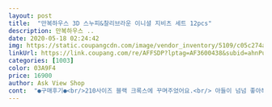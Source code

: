 ```yaml
---
layout: post 
title:  "만복하우스 3D 스누피&찰리브라운 이니셜 지비츠 세트 12pcs" 
description: 만복하우스 ..
date: 2020-05-18 02:24:42 
img: https://static.coupangcdn.com/image/vendor_inventory/5109/c05c274ad083de2d5dc9d3c3882b3cde9d78047cef51581037c00f3126c4.jpg 
linkUrl: https://link.coupang.com/re/AFFSDP?lptag=AF3600438&subid=ahnPublicAsk&pageKey=1225133692&itemId=2216879216&vendorItemId=5376681575&traceid=V0-113-8f9e00759bdd5022 
categories: [1003] 
color: 03A9F4 
price: 16900 
author: Ask View Shop 
cont:  "●구매후기●<br/>210사이즈 블랙 크록스에 꾸며주었어요.<br/> 아들이 넘넘 좋아해요.<br/>지비츠 하나하나 너무 사랑스러워요  튼튼하니 잘빠지지 않을거같아요^^<br/>귀여워요서비스도 감사합니다^^<br/>그사이즈랍니다주신것중 선글라스만 못끼웠는데 정말<br/>문의글에 크록스C7(140)있으셨는데 저희아이 신발이<br/>세상 제일 귀여워요 ㅠㅠㅠ 예쁘게 잘 끼고 다닐게요 ! 서비스로 하나 더 보내주신 것도 넘 귀여워요오 히히 다들 고민말고 주문하세요 ❤️<br/>신발에 끼우고보니 더 맘에들어요<br/>아이도 완전 좋아하네요^^<br/>" 
---
```

